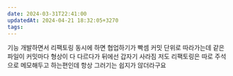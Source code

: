 ```yaml
---
date: 2024-03-31T22:41:00
updatedAt: 2024-04-21 18:32:05+3270
tags: 
---
```

기능 개발하면서 리팩토링 동시에 하면 협업하기가 빡셈
커밋 단위로 따라가는데 같은 파일이 커밋마다 형상이 다 다르다가 뒤에선 갑자기 사라짐
저도 리팩토링은 따로 주석으로 메모해두고 하는편인데 항상 그러기는 쉽지가 않더라구요